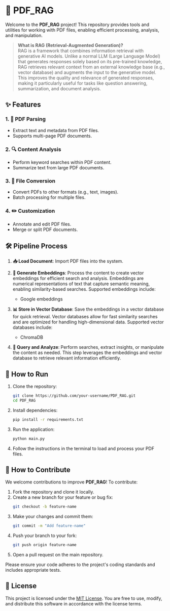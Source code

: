 # 📄 PDF_RAG

Welcome to the **PDF_RAG** project! This repository provides tools and utilities for working with PDF files, enabling efficient processing, analysis, and manipulation.

> **What is RAG (Retrieval-Augmented Generation)?**  
> RAG is a framework that combines information retrieval with generative AI models. Unlike a normal LLM (Large Language Model) that generates responses solely based on its pre-trained knowledge, RAG retrieves relevant context from an external knowledge base (e.g., vector database) and augments the input to the generative model. This improves the quality and relevance of generated responses, making it particularly useful for tasks like question answering, summarization, and document analysis.

## ✨ Features

### 1. 📜 PDF Parsing
- Extract text and metadata from PDF files.
- Supports multi-page PDF documents.

### 2. 🔍 Content Analysis
- Perform keyword searches within PDF content.
- Summarize text from large PDF documents.

### 3. 🔄 File Conversion
- Convert PDFs to other formats (e.g., text, images).
- Batch processing for multiple files.

### 4. ✏️ Customization
- Annotate and edit PDF files.
- Merge or split PDF documents.

## 🛠️ Pipeline Process

1. **📥 Load Document**: Import PDF files into the system.
2. **🧠 Generate Embeddings**: Process the content to create vector embeddings for efficient search and analysis. Embeddings are numerical representations of text that capture semantic meaning, enabling similarity-based searches. Supported embeddings include:
    - Google embeddings

3. **📊 Store in Vector Database**: Save the embeddings in a vector database for quick retrieval. Vector databases allow for fast similarity searches and are optimized for handling high-dimensional data. Supported vector databases include:
    - ChromaDB

4. **🔎 Query and Analyze**: Perform searches, extract insights, or manipulate the content as needed. This step leverages the embeddings and vector database to retrieve relevant information efficiently.


## 🚀 How to Run

1. Clone the repository:
   ```bash
   git clone https://github.com/your-username/PDF_RAG.git
   cd PDF_RAG
   ```

2. Install dependencies:
   ```bash
   pip install -r requirements.txt
   ```

3. Run the application:
   ```bash
   python main.py
   ```

4. Follow the instructions in the terminal to load and process your PDF files.

## 🤝 How to Contribute

We welcome contributions to improve **PDF_RAG**! To contribute:

1. Fork the repository and clone it locally.
2. Create a new branch for your feature or bug fix:
   ```bash
   git checkout -b feature-name
   ```
3. Make your changes and commit them:
   ```bash
   git commit -m "Add feature-name"
   ```
4. Push your branch to your fork:
   ```bash
   git push origin feature-name
   ```
5. Open a pull request on the main repository.

Please ensure your code adheres to the project's coding standards and includes appropriate tests.

## 📜 License

This project is licensed under the [MIT License](LICENSE). You are free to use, modify, and distribute this software in accordance with the license terms.
